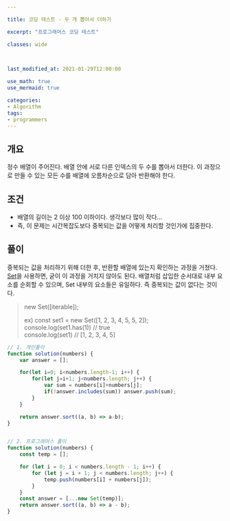 ```yaml
---

title: 코딩 테스트 - 두 개 뽑아서 더하기

excerpt: "프로그래머스 코딩 테스트"

classes: wide

  

last_modified_at: 2021-01-29T12:00:00

use_math: true
use_mermaid: true

categories:
- Algorithm
tags:
- programmers
---
```

## 개요
정수 배열이 주어진다. 배열 안에 서로 다른 인덱스의 두 수를 뽑아서 더한다. 이 과정으로 만들 수 있는 모든 수를 배열에 오름차순으로 담아 반환해야 한다.

## 조건
* 배열의 길이는 2 이상 100 이하이다. 생각보다 많이 작다...
* 즉, 이 문제는 시간복잡도보다 중복되는 값을 어떻게 처리할 것인가에 집중한다.

## 풀이
중복되는 값을 처리하기 위해 더한 후, 반환할 배열에 있는지 확인하는 과정을 거쳤다. [Set](https://developer.mozilla.org/ko/docs/Web/JavaScript/Reference/Global_Objects/Set)을 사용하면, 굳이 이 과정을 거치지 않아도 된다. 배열처럼 삽입한 순서대로 내부 요소를 순회할 수 있으며, Set 내부의 요소들은 유일하다. 즉 중복되는 값이 없다는 것이다.

> new Set([iterable]);    
>     
> ex) const set1 = new Set([1, 2, 3, 4, 5, 5, 2]);    
> console.log(set1.has(1)) // true     
> console.log(set1) // [1, 2, 3, 4, 5]   


```js
// 1. 개인풀이
function solution(numbers) {
    var answer = [];

    for(let i=0; i<numbers.length-1; i++) {
        for(let j=i+1; j<numbers.length; j++) {
            var sum = numbers[i]+numbers[j];
            if(!answer.includes(sum)) answer.push(sum);
        }
    }

    return answer.sort((a, b) => a-b);
}


// 2. 프로그래머스 풀이
function solution(numbers) {
    const temp = [];

    for (let i = 0; i < numbers.length - 1; i++) {
        for (let j = i + 1; j < numbers.length; j++) {
            temp.push(numbers[i] + numbers[j]);
        }
    }
    const answer = [...new Set(temp)];
    return answer.sort((a, b) => a - b);
}
````
